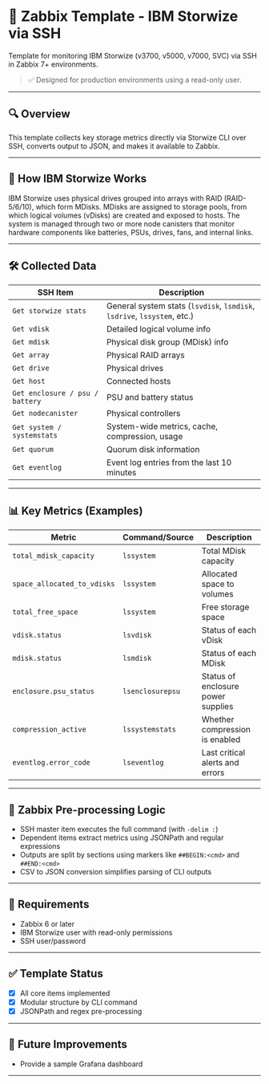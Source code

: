 # 📡 Zabbix Template - IBM Storwize via SSH

Template for monitoring IBM Storwize (v3700, v5000, v7000, SVC) via SSH in Zabbix 7+ environments.

> ✅ Designed for production environments using a read-only user.

---

## 🔍 Overview

This template collects key storage metrics directly via Storwize CLI over SSH, converts output to JSON, and makes it available to Zabbix.

---

## 🧠 How IBM Storwize Works

IBM Storwize uses physical drives grouped into arrays with RAID (RAID-5/6/10), which form MDisks. MDisks are assigned to storage pools, from which logical volumes (vDisks) are created and exposed to hosts. The system is managed through two or more node canisters that monitor hardware components like batteries, PSUs, drives, fans, and internal links.

---

## 🛠️ Collected Data

| SSH Item                          | Description                                                              |
|----------------------------------|---------------------------------------------------------------------------|
| `Get storwize stats`             | General system stats (`lsvdisk`, `lsmdisk`, `lsdrive`, `lssystem`, etc.)  |
| `Get vdisk`                      | Detailed logical volume info                                              |
| `Get mdisk`                      | Physical disk group (MDisk) info                                          |
| `Get array`                      | Physical RAID arrays                                                      |
| `Get drive`                      | Physical drives                                                           |
| `Get host`                       | Connected hosts                                                           |
| `Get enclosure / psu / battery`  | PSU and battery status                                                    |
| `Get nodecanister`               | Physical controllers                                                      |
| `Get system / systemstats`       | System-wide metrics, cache, compression, usage                            |
| `Get quorum`                     | Quorum disk information                                                   |
| `Get eventlog`                   | Event log entries from the last 10 minutes                                |

---

## 📊 Key Metrics (Examples)

| Metric                             | Command/Source     | Description                                          |
|-----------------------------------|---------------------|------------------------------------------------------|
| `total_mdisk_capacity`            | `lssystem`          | Total MDisk capacity                                 |
| `space_allocated_to_vdisks`       | `lssystem`          | Allocated space to volumes                           |
| `total_free_space`                | `lssystem`          | Free storage space                                   |
| `vdisk.status`                    | `lsvdisk`           | Status of each vDisk                                 |
| `mdisk.status`                    | `lsmdisk`           | Status of each MDisk                                 |
| `enclosure.psu_status`            | `lsenclosurepsu`    | Status of enclosure power supplies                   |
| `compression_active`              | `lssystemstats`     | Whether compression is enabled                       |
| `eventlog.error_code`             | `lseventlog`        | Last critical alerts and errors                      |

---

## 🧾 Zabbix Pre-processing Logic

- SSH master item executes the full command (with `-delim :`)
- Dependent items extract metrics using JSONPath and regular expressions
- Outputs are split by sections using markers like `##BEGIN:<cmd>` and `##END:<cmd>`
- CSV to JSON conversion simplifies parsing of CLI outputs

---

## 📎 Requirements

- Zabbix 6 or later
- IBM Storwize user with read-only permissions
- SSH user/password

---

## ✅ Template Status

- [x] All core items implemented
- [x] Modular structure by CLI command
- [x] JSONPath and regex pre-processing

---

## 📌 Future Improvements

- Provide a sample Grafana dashboard

---
